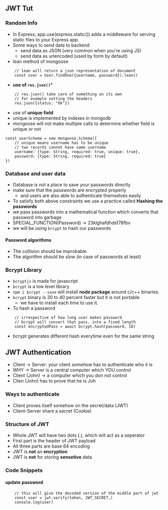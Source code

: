 ## JWT Tut

### Random Info
- In Express, app.use(express.static()) adds a middleware for serving static files to your Express app.
- Some ways to send data to backend
    - send data as JSON (very common when you're using JS)
    - send data as urlencoded (used by form by default)
- lean method of mongoose
```
    // lean will return a json representation of document
    const user = User.findOne({username, password}).lean()
```

- **use of `res.json()`***
```
    // res.json() take care of something on its own
    // for example setting the headers
    res.json({status: "Ok"})
```
- use of **unique field**
- unique is implemented by indexes in mongodb
- mongoose will not make multiple calls to determine whether field is unique or not
```
const userSchema = new mongoose.Schema({
    // unique means username has to be unique
    // two records cannot have same username
    username: {type: String, required: true, unique: true},
    password: {type: String, required: true}
})
```
### Database and user data
- Database is not a place to save your passwords directly 
- make sure that the passwords are encrypted properly
    - and users are also able to authenticate themselves easily
- To satisfy both above constraints we use a practice called **Hashing the passwords**
- we pass passwords into a mathematical function which converts that password into garbage 
- SPECIAL_FUNCTION(Password) -> 23klghafdhdsf78fbv
- we will be using `brcypt` to hash our passwords
#### Password algorithms
- The collision should be improbable
- The algorithm should be slow (in case of passwords at least)

### Bcrypt Library
- `bcryptjs` is made for javascript
- `bcrypt` is a low level library
-  `npm i bcrypt --save` will install **node package** around c/c++ binaries.
- `bcrypt` binary is 30 to 40 percent faster but it is not portable
    - we have to install each time to use it.
- To hash a password
```
    // irrespective of how long user makes password
    // bcrypt will convert that pass. into a fixed length
    const encryptedPass = await bcrypt.hash(password, 10)
```
- bcrypt generates different hash everytime even for the same string

## JWT Authentication
- Client -> Server: your client *somehow* has to authenticate who it is
- WHY -> Server is a central computer which YOU control
- Client (John) -> a computer which you don not control
- Clien (John) has to prove that he is Joh

### Ways to authenticate
- Client proves itself somehow on the secret/data (JWT)
- Client-Server share a secret (Cookie)

### Structure of JWT
- Whole JWT will have two dots (.), which will act as a seperator 
- First part is the header of JWT payload
- All three parts are base 64 encoding
- JWT is **not** an **encryption** 
- JWT is **not** for storing **sensetive** data

### Code Snippets
#### update password
```
    // this will give the decoded version of the middle part of jwt
    const user = jwt.verify(token, JWT_SECRET,)
    console.log(user)
```
